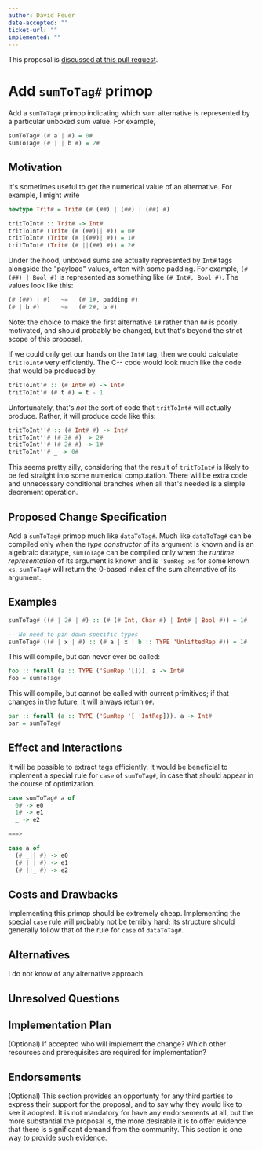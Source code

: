 ```yaml
---
author: David Feuer
date-accepted: ""
ticket-url: ""
implemented: ""
---
```


This proposal is [discussed at this pull request](https://github.com/ghc-proposals/ghc-proposals/pull/369).

# Add `sumToTag#` primop

Add a `sumToTag#` primop indicating which sum alternative is
represented by a particular unboxed sum value. For example,

```haskell
sumToTag# (# a | #) = 0#
sumToTag# (# | | b #) = 2#
```

## Motivation

It's sometimes useful to get the numerical value of an alternative.
For example, I might write

```haskell
newtype Trit# = Trit# (# (##) | (##) | (##) #)

tritToInt# :: Trit# -> Int#
tritToInt# (Trit# (# (##)|| #)) = 0#
tritToInt# (Trit# (# |(##)| #)) = 1#
tritToInt# (Trit# (# ||(##) #)) = 2#
```

Under the hood, unboxed sums are actually represented by `Int#` tags
alongside the "payload" values, often with some padding. For example,
`(# (##) | Bool #)` is represented as something like `(# Int#, Bool #)`.
The values look like this:

```haskell
(# (##) | #)   ~=   (# 1#, padding #)
(# | b #)      ~=   (# 2#, b #)
```

Note: the choice to make the first alternative `1#` rather than `0#`
is poorly motivated, and should probably be changed, but that's beyond
the strict scope of this proposal.

If we could only get our hands on the `Int#` tag, then we could calculate
`tritToInt#` very efficiently. The C-- code would look much like the
code that would be produced by

```haskell
tritToInt'# :: (# Int# #) -> Int#
tritToInt'# (# t #) = t - 1
```

Unfortunately, that's *not* the sort of code that `tritToInt#` will
actually produce. Rather, it will produce code like this:

```haskell
tritToInt''# :: (# Int# #) -> Int#
tritToInt''# (# 3# #) -> 2#
tritToInt''# (# 2# #) -> 1#
tritToInt''# _ -> 0#
```

This seems pretty silly, considering that the result of `tritToInt#`
is likely to be fed straight into some numerical computation. There
will be extra code and unnecessary conditional branches when all that's
needed is a simple decrement operation.

## Proposed Change Specification

Add a `sumToTag#` primop much like `dataToTag#`. Much like `dataToTag#` can be
compiled only when the *type constructor* of its argument is known and is an
algebraic datatype, `sumToTag#` can be compiled only when the *runtime
representation* of its argument is known and is `'SumRep xs` for some known
`xs`. `sumToTag#` will return the 0-based index of the sum alternative of its
argument.

## Examples

```haskell
sumToTag# ((# | 2# | #) :: (# (# Int, Char #) | Int# | Bool #)) = 1#

-- No need to pin down specific types
sumToTag# ((# | x | #) :: (# a | x | b :: TYPE 'UnliftedRep #)) = 1#
```

This will compile, but can never ever be called:

```haskell
foo :: forall (a :: TYPE ('SumRep '[])). a -> Int#
foo = sumToTag#
```

This will compile, but cannot be called with current primitives;
if that changes in the future, it will always return `0#`.

```haskell
bar :: forall (a :: TYPE ('SumRep '[ 'IntRep])). a -> Int#
bar = sumToTag#
```

## Effect and Interactions

It will be possible to extract tags efficiently. It would be
beneficial to implement a special rule for `case` of `sumToTag#`, in
case that should appear in the course of optimization.

```haskell
case sumToTag# a of
  0# -> e0
  1# -> e1
  _ -> e2

===>

case a of
  (# _|| #) -> e0
  (# |_| #) -> e1
  (# ||_ #) -> e2
```

## Costs and Drawbacks

Implementing this primop should be extremely cheap. Implementing
the special `case` rule will probably not be terribly hard; its
structure should generally follow that of the rule for `case` of
`dataToTag#`.

## Alternatives

I do not know of any alternative approach.

## Unresolved Questions

## Implementation Plan

(Optional) If accepted who will implement the change? Which other resources
and prerequisites are required for implementation?

## Endorsements

(Optional) This section provides an opportunty for any third parties to express their
support for the proposal, and to say why they would like to see it adopted.
It is not mandatory for have any endorsements at all, but the more substantial
the proposal is, the more desirable it is to offer evidence that there is
significant demand from the community.  This section is one way to provide
such evidence.

